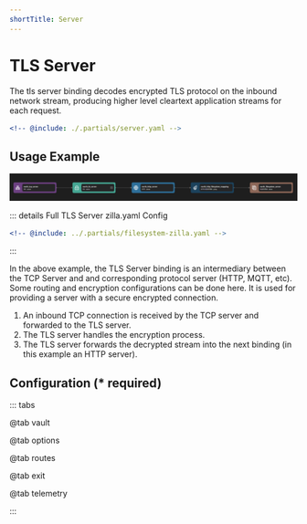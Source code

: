 ```yaml
---
shortTitle: Server
---
```


# TLS Server

The tls server binding decodes encrypted TLS protocol on the inbound network stream, producing higher level cleartext application streams for each request.

```yaml {3}
<!-- @include: ./.partials/server.yaml -->
```

## Usage Example

![Pipeline with TLS Server Example](../images/filesystem.png)

::: details Full TLS Server zilla.yaml Config

```yaml
<!-- @include: ../.partials/filesystem-zilla.yaml -->
```

:::

In the above example, the TLS Server binding is an intermediary between the TCP Server and and corresponding protocol server (HTTP, MQTT, etc). Some routing and encryption configurations can be done here. It is used for providing a server with a secure encrypted connection.

1. An inbound TCP connection is received by the TCP server and forwarded to the TLS server.
2. The TLS server handles the encryption process.
3. The TLS server forwards the decrypted stream into the next binding (in this example an HTTP server).

## Configuration (\* required)

::: tabs

@tab vault

<!-- @include: ../.partials/vault.md -->

@tab options

<!-- @include: ./.partials/options.md -->

@tab routes

<!-- @include: ./.partials/routes.md -->

@tab exit

<!-- @include: ../.partials/exit.md -->

@tab telemetry

<!-- @include: ../.partials/telemetry.md -->

:::
